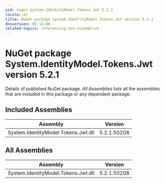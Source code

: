 ```yaml
---
uid: nuget-System.IdentityModel.Tokens.Jwt-5.2.1
locale: en
title: NuGet package System.IdentityModel.Tokens.Jwt version 5.2.1
dnnversion: 09.12.00
related-topics: referencing-dnn-assemblies
---
```


# NuGet package System.IdentityModel.Tokens.Jwt version 5.2.1
Details of published NuGet package.
*All Assemblies* lists all the assemblies that are included in this package or any dependent package.

## Included Assemblies

|Assembly|Version|
|---|---|
|System.IdentityModel.Tokens.Jwt.dll|5.2.1.50208|

## All Assemblies

|Assembly|Version|
|---|---|
|System.IdentityModel.Tokens.Jwt.dll|5.2.1.50208|

